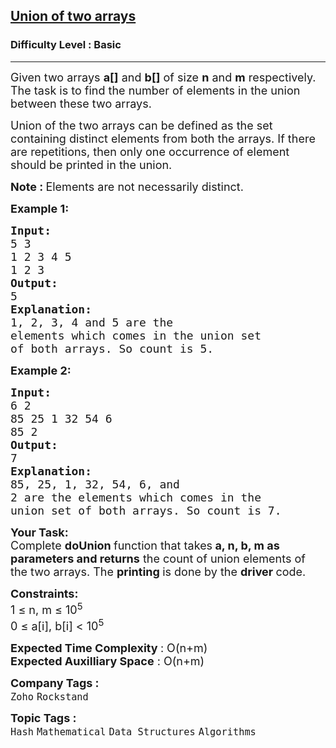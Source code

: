 <h2><a href="https://practice.geeksforgeeks.org/problems/union-of-two-arrays3538/1?page=1&difficulty[]=-1&sortBy=submissions">Union of two arrays</a></h2><h3>Difficulty Level : Basic</h3><hr><div class="problems_problem_content__Xm_eO"><p><span style="font-size: 18px;">Given two arrays <strong>a[]</strong>&nbsp;and <strong>b[]</strong>&nbsp;of size <strong>n</strong>&nbsp;and <strong>m</strong> respectively. The task is to find the number of elements in the union between these two arrays. </span></p>
<p><span style="font-size: 18px;">Union of the two arrays can be defined as the set containing distinct elements from both the arrays. If there are repetitions, then only one occurrence of element should be printed in the union.</span></p>
<p><strong><span style="font-size: 18px;">Note : </span></strong><span style="font-size: 18px;">Elements are not necessarily distinct.</span></p>
<p><span style="font-size: 18px;"><strong>Example 1:</strong></span></p>
<pre><span style="font-size: 18px;"><strong>Input:
</strong>5 3
1 2 3 4 5
1 2 3
<strong>Output: 
</strong>5<strong>
Explanation: 
</strong>1, 2, 3, 4 and 5 are the
elements which comes in the union set
of both arrays. So count is 5.</span>
</pre>
<p><span style="font-size: 18px;"><strong>Example 2:</strong></span></p>
<pre><span style="font-size: 18px;"><strong>Input:
</strong>6 2 
85 25 1 32 54 6
85 2 
<strong>Output: 
</strong>7<strong>
Explanation: 
</strong>85, 25, 1, 32, 54, 6, and
2 are the elements which comes in the
union set of both arrays. So count is 7.</span></pre>
<p><strong><span style="font-size: 18px;">Your Task:</span></strong><br><span style="font-size: 18px;">Complete <strong>doUnion </strong>function that takes<strong> a, n, b, m as parameters and returns</strong> the count of union elements of the&nbsp;two arrays. The <strong>printing </strong>is done by the <strong>driver </strong>code.</span></p>
<p><span style="font-size: 18px;"><strong>Constraints:</strong></span><br><span style="font-size: 18px;">1 ≤ n, m&nbsp;≤ 10<sup>5</sup><br>0 ≤ a[i], b[i] &lt;&nbsp;10<sup>5</sup></span></p>
<p><span style="font-size: 18px;"><strong>Expected Time Complexity </strong>: O(n+m)<br><strong>Expected Auxilliary Space</strong> : O(n+m)</span></p></div><p><span style=font-size:18px><strong>Company Tags : </strong><br><code>Zoho</code>&nbsp;<code>Rockstand</code>&nbsp;<br><p><span style=font-size:18px><strong>Topic Tags : </strong><br><code>Hash</code>&nbsp;<code>Mathematical</code>&nbsp;<code>Data Structures</code>&nbsp;<code>Algorithms</code>&nbsp;